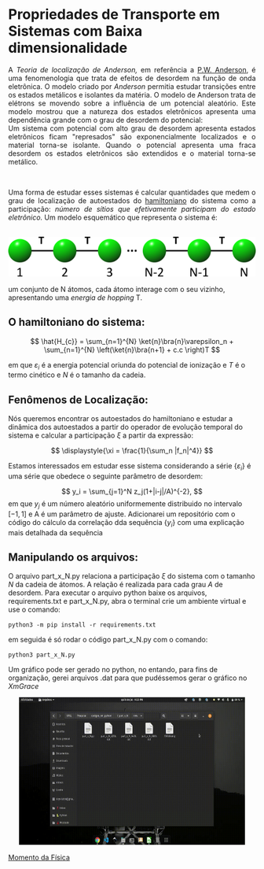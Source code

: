 # Propriedades de Transporte em Sistemas com Baixa dimensionalidade

<div style="text-align: justify">
<p>
A <em>Teoria de localização de Anderson,</em> em referência a <a class="gat" href="https://pt.wikipedia.org/wiki/Philip_Warren_Anderson" title="P.W. Anderson" data-cat="related-question">P.W. Anderson</a>, é uma fenomenologia que trata de efeitos de desordem na função de onda eletrônica. O modelo criado por <em> Anderson</em> permitia estudar transições entre os estados metálicos e isolantes da matéria. O modelo de Anderson trata de elétrons se movendo sobre a influência de um potencial aleatório. Este modelo mostrou que a natureza dos estados eletrônicos apresenta uma dependência grande com o grau de desordem do potencial: <br>
Um sistema com potencial com alto grau de desordem apresenta estados eletrônicos ficam "represados" são exponencialmente localizados e o material torna-se isolante. Quando o potencial apresenta uma fraca desordem os estados eletrônicos são extendidos e o material torna-se metálico. 
</p><br>
<p>
Uma forma de estudar esses sistemas é calcular quantidades que medem o grau de localização de autoestados do <a class="gat" href="https://pt.wikipedia.org/wiki/Sistema_hamiltoniano" title="sistema hamiltoniano" data-cat="related-question">hamiltoniano</a> do sistema como a participação: <em>número de sítios que efetivamente participam do estado eletrônico.</em> Um modelo esquemático que representa o sistema é:
</p>
</div>

<p align="center">
<br>
<img src="img/canalSimples.png"/>
<br>
</p>

um conjunto de N átomos, cada átomo interage com o seu vizinho, apresentando uma *energia de hopping* T.

## O hamiltoniano do sistema:

$$
\hat{H_{c}} = \sum_{n=1}^{N} \ket{n}\bra{n}\varepsilon_n + 
     \sum_{n=1}^{N} \left(\ket{n}\bra{n+1} + c.c \right)T
$$

em que  $\varepsilon_i$ é a energia potencial oriunda do potencial de ionização e $T$ é o termo cinético e $N$ é o tamanho da cadeia.

## Fenômenos de Localização:

Nós queremos encontrar os autoestados do hamiltoniano e estudar a dinâmica dos autoestados a partir do operador de evolução temporal do sistema e calcular a participação $\xi$ a partir da expressão:

$$
\displaystyle{\xi = \frac{1}{\sum_n |f_n|^4}}
$$


Estamos interessados em estudar esse sistema considerando a série 
$\{\varepsilon_i \}$ é uma série que obedece o seguinte parâmetro de desordem:

$$
y_i = \sum_{j=1}^N z_j(1+|i-j|/A)^{-2},
$$
em que $y_j$ é um número aleatório uniformemente distribuido no intervalo 
$\left[ -1,1 \right]$ e A é um parâmetro de ajuste. Adicionarei um repositório com o código do cálculo da correlação dda sequência $\{y_i\}$ com uma explicação mais detalhada da sequência

## Manipulando os arquivos:

O arquivo part_x_N.py relaciona a participação $\xi$ do sistema com o tamanho $N$ da cadeia de átomos. A relação é realizada para cada grau $A$ de desordem.
Para executar o arquivo python baixe os arquivos, requirements.txt e part_x_N.py, abra o terminal crie um ambiente virtual e use o comando:

```
python3 -m pip install -r requirements.txt
```

em seguida é só rodar o código part_x_N.py com o comando:

```
python3 part_x_N.py
```
Um gráfico pode ser gerado no python, no entando, para fins de organização, gerei arquivos .dat para que pudéssemos gerar o gráfico no *XmGrace*

<p align="center">
<img width="460" height="300" src="img/xmgrace.gif">
</p>

[Momento da Física](https://www.instagram.com/momentodafisica/)
